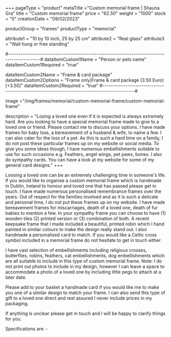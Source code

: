 +++
pageType = "product"
metaTitle ="Custom memorial frame | Shauna Gra"
title = "Custom memorial frame"
price = "62.50"
weight = "1000"
stock = "0"
creationDate = "09/02/2023"

productGroup = "frames"
productType = "memorial"
 
attribute1 = "10 by 10 inch, 25 by 25 cm" 
attribute2 = "Real glass"
attribute3 = "Wall hung or free standing"

#---------------------------------------------------------------------------------------------#
dataItemCustom1Name = "Person or pets name"
dataItemCustom1Required = "true"

dataItemCustom2Name = "Frame & card package"
dataItemCustom2Options = "Frame only|Frame & card package (3.50 Euro)[+3.50]"
dataItemCustom2Required = "true"
#---------------------------------------------------------------------------------------------#

image ="/img/frames/memorial/custom-memorial-frame/custom-memorial-frame"

description = "Losing a loved one even if it is expected is always extremely hard. Are you looking to have a special memorial frame made to give to a loved one or friend. Please contact me to discuss your options. I have made frames for baby loss, a bereavement of a husband & wife, to name a few. I can also cater for the loss of a pet. As this is such a hard time on a family, I do not post these particular frames up on my website or social media. To give you some ideas though, I have numerous embellishments suitable to use for such occasions e.g. Feathers, angel wings, pet paws, bones. I also do sympathy cards. You can have a look at my website for some of my general card designs."
+++

Loosing a loved one can be an extremely challenging time in someone's life. If you would like to organise a custom memorial frame which is handmade in Dublin, Ireland to honour and loved one that has passed please get in touch. I have made numerous personalised remembrance frames over the years. Out of respect for the families involved and as it is such a delicate and personal time, I do not put these frames up on my website. I have made bereavement frames for miscarriages, death of a loved one, death of fur babies to mention a few. In your sympathy frame you can choose to have (1) wooden tiles (2) printed version or (3) combination of both. A recent keepsake frame that I made included a beautiful, printed robin which I hand painted in similar colours to make the design really stand out. I also handmade a personalised card to match. If you would like a Celtic cross symbol included in a memorial frame do not hesitate to get in touch either.

I have vast selection of embellishments including religious crosses, butterflies, robins, feathers, cat embellishments, dog embellishments which are all suitable to include in this type of custom memorial frame.
Note: I do not print out photos to include in my design, however I can leave a space to accommodate a photo of a loved one by including little pegs to attach at a later date.

Please add to your basket a handmade card if you would like me to make you one of a similar design to match your frame. I can also send this type of gift to a loved one direct and rest assured I never include prices in my packaging.

If anything is unclear please get in touch and I will be happy to clarify things for you.

Specifications are: -
